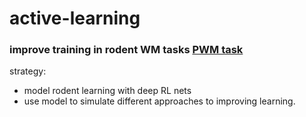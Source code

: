 # active-learning
### improve training in rodent WM tasks [PWM task](https://www.nature.com/articles/nature25510)
strategy: 
* model rodent learning with deep RL nets 
* use model to simulate different approaches to improving learning.
